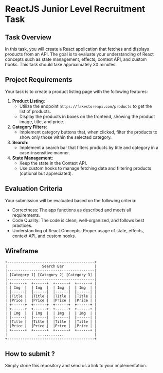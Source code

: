 # ReactJS Junior Level Recruitment Task

## Task Overview

In this task, you will create a React application that fetches and displays products from an API. The goal is to evaluate your understanding of React concepts such as state management, effects, context API, and custom hooks. This task should take approximately 30 minutes.

## Project Requirements

Your task is to create a product listing page with the following features:

1. **Product Listing**:
    - Utilize the endpoint `https://fakestoreapi.com/products` to get the list of products.
    - Display the products in boxes on the frontend, showing the product image, title, and price.
2. **Category Filters**:
    - Implement category buttons that, when clicked, filter the products to show only those within the selected category.
3. **Search**:
    - Implement a search bar that filters products by title and category in a case-insensitive manner.
4. **State Management**:
    - Keep the state in the Context API.
    - Use custom hooks to manage fetching data and filtering products (optional but appreciated).
   
## Evaluation Criteria

Your submission will be evaluated based on the following criteria:

- Correctness: The app functions as described and meets all requirements.
- Code Quality: The code is clean, well-organized, and follows best practices.
- Understanding of React Concepts: Proper usage of state, effects, context API, and custom hooks.

## Wireframe
```
+----------------------------------------+
|                Search Bar              |
|----------------------------------------|
| [Category 1] [Category 2] [Category 3] |
|----------------------------------------|
| +------+  +------+  +------+  +------+ |
| | Img  |  | Img  |  | Img  |  | Img  | |
| |------|  |------|  |------|  |------| |
| |Title |  |Title |  |Title |  |Title | |
| |Price |  |Price |  |Price |  |Price | |
| +------+  +------+  +------+  +------+ |
| +------+  +------+  +------+  +------+ |
| | Img  |  | Img  |  | Img  |  | Img  | |
| |------|  |------|  |------|  |------| |
| |Title |  |Title |  |Title |  |Title | |
| |Price |  |Price |  |Price |  |Price | |
| +------+  +------+  +------+  +------+ |
|              ............              |
+----------------------------------------+
```

## How to submit ?
Simply clone this repository and send us a link to your implementation.

